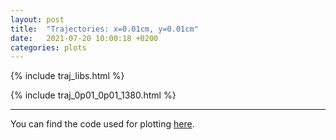 ```yaml
---
layout: post
title:  "Trajectories: x=0.01cm, y=0.01cm"
date:   2021-07-20 10:00:18 +0200
categories: plots
---
```


{% include traj_libs.html %}

{% include traj_0p01_0p01_1380.html %}

-----------

You can find the code used for plotting [here][plotcode].

[plotcode]: https://github.com/b-fontana/DirectFlow/blob/master/python/trajectory.py
